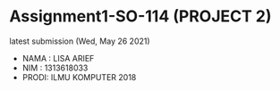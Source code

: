 # Assignment1-SO-114 (PROJECT 2)

latest submission (Wed, May 26 2021)

- NAMA : LISA ARIEF 
- NIM : 1313618033
- PRODI: ILMU KOMPUTER 2018
